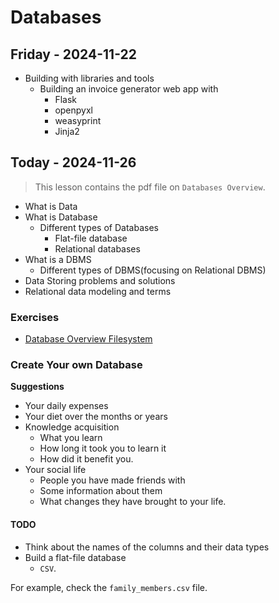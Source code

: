 
# Databases

## Friday - 2024-11-22
- Building with libraries and tools
    - Building an invoice generator web app with 
        - Flask
        - openpyxl
        - weasyprint
        - Jinja2

## Today - 2024-11-26
> This lesson contains the pdf file on `Databases Overview`.

- What is Data
- What is Database
    - Different types of Databases
        - Flat-file database
        - Relational databases
- What is a DBMS
    - Different types of DBMS(focusing on Relational DBMS)
- Data Storing problems and solutions
- Relational data modeling and terms

### Exercises
- [Database Overview Filesystem](https://classroom.github.com/a/VJxlesxo)

### Create Your own Database
**Suggestions** 

- Your daily expenses
- Your diet over the months or years
- Knowledge acquisition 
    - What you learn
    - How long it took you to learn it
    - How did it benefit you.
- Your social life
    - People you have made friends with
    - Some information about them
    - What changes they have brought to your life.

#### TODO
- Think about the names of the columns and their data types
- Build a flat-file database
    - `CSV`.

For example, check the `family_members.csv` file.